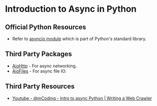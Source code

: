 # Introduction to Async in Python

## Official Python Resources

- Refer to [asyncio module](https://docs.python.org/3/library/asyncio.html) which is part of Python's standard library.

## Third Party Packages

- [AioHttp](https://docs.aiohttp.org/en/stable/index.html) - For async networking.
- [AioFiles](https://github.com/Tinche/aiofiles) - For async file IO.

## Third Party Resources

- [Youtube - @mCoding - Intro to async Python | Writing a Web Crawler](https://www.youtube.com/watch?v=ftmdDlwMwwQ)
